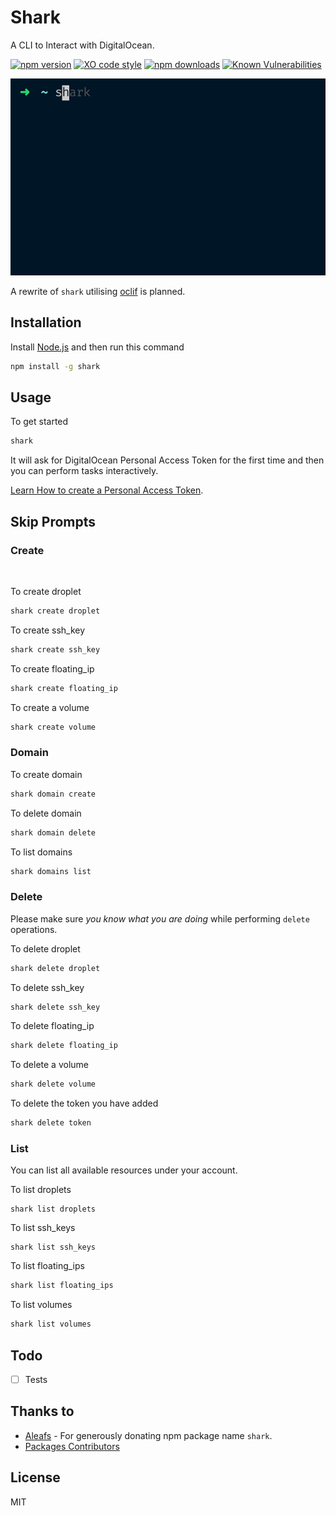 # Shark

A CLI to Interact with DigitalOcean.

[![npm version](https://img.shields.io/npm/v/shark.svg)](https://npm.im/shark)
[![XO code style](https://img.shields.io/badge/code_style-XO-5ed9c7.svg)](https://github.com/xojs/xo)
[![npm downloads](https://img.shields.io/npm/dm/shark.svg)](https://npm.im/shark)
[![Known Vulnerabilities](https://snyk.io/test/github/satyarohith/shark/badge.svg?targetFile=package.json)](https://snyk.io/test/github/satyarohith/shark?targetFile=package.json)

<div align="center">
<img src="demo.gif" >
</div>

A rewrite of `shark` utilising  [oclif](https://oclif.io) is planned.

## Installation
Install [Node.js](https://nodejs.org/) and then run this command
```sh
npm install -g shark
```
## Usage
To get started
```sh
shark
```
It will ask for DigitalOcean Personal Access Token for the first time and then you can perform tasks interactively.

[Learn How to create a Personal Access Token](https://www.digitalocean.com/docs/api/create-personal-access-token/).

## Skip Prompts

### Create
<br/>

To create droplet
```sh
shark create droplet
```


To create ssh_key
```sh
shark create ssh_key
```

To create floating_ip
```sh
shark create floating_ip
```

To create a volume
```sh
shark create volume
```

### Domain

To create domain
```sh
shark domain create
```

To delete domain
```sh
shark domain delete
```

To list domains
```sh
shark domains list
```

### Delete

Please make sure *you know what you are doing* while performing `delete` operations.

To delete droplet
```sh
shark delete droplet
```

To delete ssh_key
```sh
shark delete ssh_key
```

To delete floating_ip
```sh
shark delete floating_ip
```

To delete a volume
```sh
shark delete volume
```

To delete the token you have added
```sh
shark delete token
```
### List
You can list all available resources under your account.
<br/>


To list droplets
```
shark list droplets
```

To list ssh_keys
```
shark list ssh_keys
```

To list floating_ips
```sh
shark list floating_ips
```

To list volumes
```sh
shark list volumes
```

## Todo
- [ ] Tests

## Thanks to
 - [Aleafs](https://github.com/aleafs) - For generously donating npm package name `shark`.
 - [Packages Contributors](https://github.com/satyarohith/shark/network/dependencies)

## License
MIT
